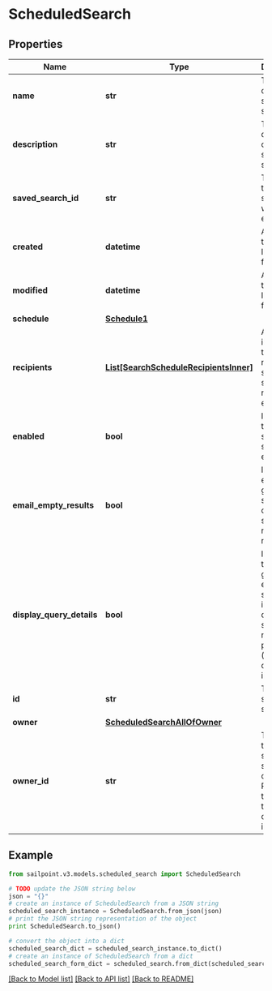 # ScheduledSearch


## Properties
Name | Type | Description | Notes
------------ | ------------- | ------------- | -------------
**name** | **str** | The name of the scheduled search.  | [optional] 
**description** | **str** | The description of the scheduled search.  | [optional] 
**saved_search_id** | **str** | The ID of the saved search that will be executed. | 
**created** | **datetime** | A date-time in ISO-8601 format | [optional] [readonly] 
**modified** | **datetime** | A date-time in ISO-8601 format | [optional] [readonly] 
**schedule** | [**Schedule1**](Schedule1.md) |  | 
**recipients** | [**List[SearchScheduleRecipientsInner]**](SearchScheduleRecipientsInner.md) | A list of identities that should receive the scheduled search report via email. | 
**enabled** | **bool** | Indicates if the scheduled search is enabled.  | [optional] [default to False]
**email_empty_results** | **bool** | Indicates if email generation should occur when search returns no results.  | [optional] [default to False]
**display_query_details** | **bool** | Indicates if the generated email should include the query and search results preview (which could include PII).  | [optional] [default to False]
**id** | **str** | The scheduled search ID. | [readonly] 
**owner** | [**ScheduledSearchAllOfOwner**](ScheduledSearchAllOfOwner.md) |  | 
**owner_id** | **str** | The ID of the scheduled search owner.  Please use the &#x60;id&#x60; in the &#x60;owner&#x60; object instead.  | [readonly] 

## Example

```python
from sailpoint.v3.models.scheduled_search import ScheduledSearch

# TODO update the JSON string below
json = "{}"
# create an instance of ScheduledSearch from a JSON string
scheduled_search_instance = ScheduledSearch.from_json(json)
# print the JSON string representation of the object
print ScheduledSearch.to_json()

# convert the object into a dict
scheduled_search_dict = scheduled_search_instance.to_dict()
# create an instance of ScheduledSearch from a dict
scheduled_search_form_dict = scheduled_search.from_dict(scheduled_search_dict)
```
[[Back to Model list]](../README.md#documentation-for-models) [[Back to API list]](../README.md#documentation-for-api-endpoints) [[Back to README]](../README.md)



